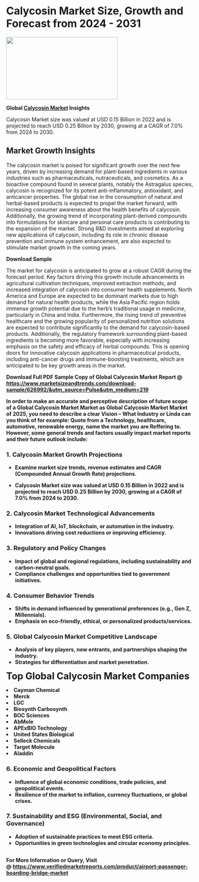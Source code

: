 <H1>Calycosin Market Size, Growth and Forecast from 2024 - 2031</H1><img class="aligncenter size-medium wp-image-584254" src="https://thirdeyenews.in/wp-content/uploads/2024/09/Global-Market-Research-300x168.jpeg" alt="" width="300" height="168" /><p><strong>Global&nbsp;<a href="https://www.marketsizeandtrends.com/download-sample/626992/&amp;utm_source=Pulse&amp;utm_medium=219">Calycosin Market</a> Insights</strong></p><p>Calycosin Market size was valued at USD 0.15 Billion in 2022 and is projected to reach USD 0.25 Billion by 2030, growing at a CAGR of 7.0% from 2024 to 2030.</p><p><h2>Market Growth Insights</h2> <p>The calycosin market is poised for significant growth over the next few years, driven by increasing demand for plant-based ingredients in various industries such as pharmaceuticals, nutraceuticals, and cosmetics. As a bioactive compound found in several plants, notably the Astragalus species, calycosin is recognized for its potent anti-inflammatory, antioxidant, and anticancer properties. The global rise in the consumption of natural and herbal-based products is expected to propel the market forward, with increasing consumer awareness about the health benefits of calycosin. Additionally, the growing trend of incorporating plant-derived compounds into formulations for skincare and personal care products is contributing to the expansion of the market. Strong R&D investments aimed at exploring new applications of calycosin, including its role in chronic disease prevention and immune system enhancement, are also expected to stimulate market growth in the coming years.</p> <p><strong>Download Sample</strong></p> <p>The market for calycosin is anticipated to grow at a robust CAGR during the forecast period. Key factors driving this growth include advancements in agricultural cultivation techniques, improved extraction methods, and increased integration of calycosin into consumer health supplements. North America and Europe are expected to be dominant markets due to high demand for natural health products, while the Asia Pacific region holds immense growth potential due to the herb’s traditional usage in medicine, particularly in China and India. Furthermore, the rising trend of preventive healthcare and the growing popularity of personalized nutrition solutions are expected to contribute significantly to the demand for calycosin-based products. Additionally, the regulatory framework surrounding plant-based ingredients is becoming more favorable, especially with increasing emphasis on the safety and efficacy of herbal compounds. This is opening doors for innovative calycosin applications in pharmaceutical products, including anti-cancer drugs and immune-boosting treatments, which are anticipated to be key growth areas in the market.</p> <p><strong></p><p><span class=""><strong>Download Full PDF Sample Copy of Global Calycosin Market Report</strong> @ <a href="https://www.marketsizeandtrends.com/download-sample/626992/&amp;utm_source=Pulse&amp;utm_medium=219" target="_blank">https://www.marketsizeandtrends.com/download-sample/626992/&amp;utm_source=Pulse&amp;utm_medium=219</a></span></p><p>In order to make an accurate and perceptive description of future scope of a Global&nbsp;Calycosin Market Market as Global&nbsp;Calycosin Market Market of 2025, you need to describe a clear Vision &ndash; What Industry or Linda can you think of for example: Quote from a Technology, healthcare, automotive, renewable energy, name the market you are Reffering to. However, some general trends and factors usually impact market reports and their future outlook include:</p><h3>1.&nbsp;<strong>Calycosin Market Growth Projections</strong></h3><ul><li>Examine market size trends, revenue estimates and CAGR (Compounded Annual Growth Rate) projections.</li><li><p>Calycosin Market size was valued at USD 0.15 Billion in 2022 and is projected to reach USD 0.25 Billion by 2030, growing at a CAGR of 7.0% from 2024 to 2030.</p></li></ul><h3>2.&nbsp;<strong>Calycosin Market Technological Advancements</strong></h3><ul><li>Integration of AI, IoT, blockchain, or automation in the industry.</li><li>Innovations driving cost reductions or improving efficiency.</li></ul><h3>3.&nbsp;<strong>Regulatory and Policy Changes</strong></h3><ul><li>Impact of global and regional regulations, including sustainability and carbon-neutral goals.</li><li>Compliance challenges and opportunities tied to government initiatives.</li></ul><h3>4.&nbsp;<strong>Consumer Behavior Trends</strong></h3><ul><li>Shifts in demand influenced by generational preferences (e.g., Gen Z, Millennials).</li><li>Emphasis on eco-friendly, ethical, or personalized products/services.</li></ul><h3>5.&nbsp;<strong>Global Calycosin Market Competitive Landscape</strong></h3><ul><li>Analysis of key players, new entrants, and partnerships shaping the industry.</li><li>Strategies for differentiation and market penetration.</li></ul><p data-pm-slice="1 1 []"><span style="color: inherit; font-family: inherit; font-size: 25px;">Top Global Calycosin Market Companies</span></p><div class="" data-test-id=""><p><li>Cayman Chemical</li><li> Merck</li><li> LGC</li><li> Biosynth Carbosynth</li><li> BOC Sciences</li><li> AbMole</li><li> APExBIO Technology</li><li> United States Biological</li><li> Selleck Chemicals</li><li> Target Molecule</li><li> Aladdin</li></p></div><h3>6.&nbsp;<strong>Economic and Geopolitical Factors</strong></h3><ul><li>Influence of global economic conditions, trade policies, and geopolitical events.</li><li>Resilience of the market to inflation, currency fluctuations, or global crises.</li></ul><h3>7.&nbsp;<strong>Sustainability and ESG (Environmental, Social, and Governance)</strong></h3><ul><li>Adoption of sustainable practices to meet ESG criteria.</li><li>Opportunities in green technologies and circular economy principles.</li></ul><h2><strong style="font-size: 14px;">For More Information or Query, Visit @&nbsp;</strong><a style="background-color: #ffffff; font-size: 14px;" href="https://www.marketsizeandtrends.com/report/calycosin-market/" target="_blank">https://www.verifiedmarketreports.com/product/airport-passenger-boarding-bridge-market</a></h2>
